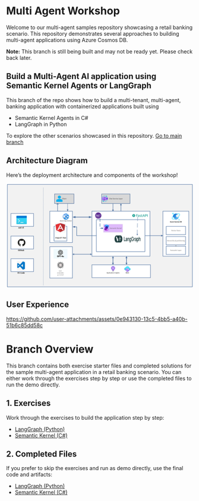 # Multi Agent Workshop

Welcome to our multi-agent samples repository showcasing a retail banking scenario. This repository demonstrates several approaches to building multi-agent applications using Azure Cosmos DB.


**Note:** This branch is still being built and may not be ready yet. Please check back later.


## Build a Multi-Agent AI application using Semantic Kernel Agents or LangGraph

This branch of the repo shows how to build a multi-tenant, multi-agent, banking application with containerized applications built using 

- Semantic Kernel Agents in C#
- LangGraph in Python

To explore the other scenarios showcased in this repository. [Go to main branch](https://github.com/banking-multi-agent-workshop/tree/main)


## Architecture Diagram

Here’s the deployment architecture and components of the workshop!

<img src="01_exercises/media/Multi-agent.png" alt="Multi-Agent Image">

## User Experience

https://github.com/user-attachments/assets/0e943130-13c5-4bb5-a40b-51b6c85dd58c


# Branch Overview

This branch contains both exercise starter files and completed solutions for the sample multi-agent application in a retail banking scenario. You can either work through the exercises step by step or use the completed files to run the demo directly.

## 1. Exercises

Work through the exercises to build the application step by step:

- [LangGraph (Python)](01_exercises/python/workshop/Module-0.md)  
- [Semantic Kernel (C#)](01_exercises/csharp/workshop/Module-0.md)  

## 2. Completed Files

If you prefer to skip the exercises and run as demo directly, use the final code and artifacts:

- [LangGraph (Python)](02_completed/python/README.md)  
- [Semantic Kernel (C#)](02_completed/csharp/README.md)
